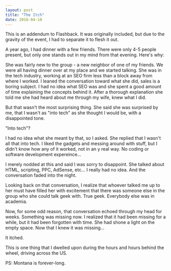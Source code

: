 ```yaml
---
layout: post
title: "The Itch"
date: 2016-04-18
---
```


This is an addendum to Flashback. It was originally included, but due to the gravity of the event, I had to separate it to flesh it out.


A year ago, I had dinner with a few friends. There were only 4-5 people present, but only one stands out in my mind from that evening. Here's why:

She was fairly new to the group - a new neighbor of one of my friends. We were all having dinner over at my place and we started talking. She was in the tech industry, working at an SEO firm less than a block away from where I worked. I leaned the conversation toward what she did, sales is a boring subject. I had no idea what SEO was and she spent a good amount of time explaining the concepts behind it. After a thorough explanation she told me she had heard about me through my wife, knew what I did. 

But that wasn't the most surprising thing. She said she was surprised by me, that I wasn't as "into tech" as she thought I would be, with a disappointed tone.

"Into tech"? 

I had no idea what she meant by that, so I asked. She replied that I wasn't all that into tech. I liked the gadgets and messing around with stuff, but I didn't know how any of it worked, not in an y real way. No coding or software development expereince...

I merely nodded at this and said I was sorry to disappoint. She talked about HTML, scripting, PPC, AdSense, etc... I really had no idea. And the conversation faded into the night.

Looking back on that conversation, I realize that whoever talked me up to her must have filled her with excitement that there was someone else in the group who she could talk geek with. True geek. Everybody else was in academia.

Now, for some odd reason, that conversation echoed through my head for weeks. Something was missing now. I realized that it had been missing for a while, but it had been forgotten with time. She had shone a light on the empty space. Now that I knew it was missing...

It itched.



This is one thing that I dwelled upon during the hours and hours behind the wheel, driving across the US.



PS: Montana is forever-long.
